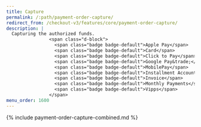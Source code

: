 ```yaml
---
title: Capture
permalink: /:path/payment-order-capture/
redirect_from: /checkout-v3/features/core/payment-order-capture/
description: |
  Capturing the authorized funds.
                <span class="d-block">
                  <span class="badge badge-default">Apple Pay</span>
                  <span class="badge badge-default">Card</span>
                  <span class="badge badge-default">Click to Pay</span>
                  <span class="badge badge-default">Google Pay&trade;</span>
                  <span class="badge badge-default">MobilePay</span>
                  <span class="badge badge-default">Installment Account</span>
                  <span class="badge badge-default">Invoice</span>
                  <span class="badge badge-default">Monthly Payments</span>
                  <span class="badge badge-default">Vipps</span>
                </span>
menu_order: 1600
---
```


{% include payment-order-capture-combined.md %}
